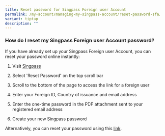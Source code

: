 ```yaml
---
title: Reset password for Singpass Foreign user Account
permalink: /my-account/managing-my-singpass-account/reset-password-sfa/
variant: tiptap
description: ""
---
```

<h3>How do I reset my Singpass Foreign user Account password?</h3>
<p>If you have already set up your Singpass Foreign user Account, you can
reset your password online instantly:
<br>
</p>
<ol data-tight="true" class="tight">
<li>
<p>Visit <a href="https://go.gov.sg/singpass-login" rel="noopener" target="_blank"><u>Singpass</u></a>
</p>
</li>
<li>
<p>Select 'Reset Password' on the top scroll bar</p>
</li>
<li>
<p>Scroll to the bottom of the page to access the link for a foreign user</p>
</li>
<li>
<p>Enter your Foreign ID, Country of issuance and email address</p>
</li>
<li>
<p>Enter the one-time password in the PDF attachment sent to your registered
email address</p>
</li>
<li>
<p>Create your new Singpass password&nbsp;</p>
</li>
</ol>
<p>Alternatively, you can reset your password using this <a href="https://go.gov.sg/singpass-sfa-resetpassword" rel="noopener" target="_blank"><u>link</u></a>.</p>
<p></p>